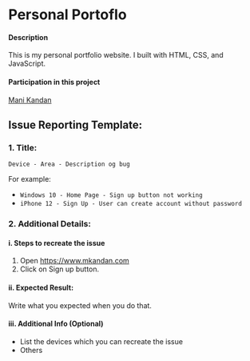 # Personal Portoflo

#### Description

This is my personal portfolio website. I built with HTML, CSS, and JavaScript.


#### Participation in this project

[Mani Kandan](https://github.com/mkandan1)

## Issue Reporting Template:

### 1. Title: 

    Device - Area - Description og bug

For example:

- `Windows 10 - Home Page - Sign up button not working`
- `iPhone 12 - Sign Up - User can create account without password`

### 2. Additional Details:

#### i. Steps to recreate the issue
   1. Open https://www.mkandan.com
   2. Click on Sign up button.

#### ii. Expected Result:

   Write what you expected when you do that.
   
#### iii. Additional Info (Optional)

   - List the devices which you can recreate the issue
   - Others

